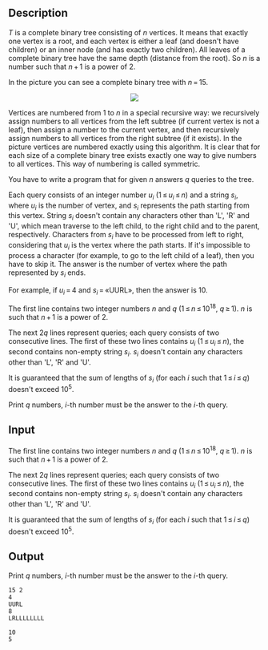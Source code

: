 ## Description

<div><p><span class="tex-span"><i>T</i></span> is a complete binary tree consisting of <span class="tex-span"><i>n</i></span> vertices. It means that exactly one vertex is a root, and each vertex is either a leaf (and doesn't have children) or an inner node (and has exactly two children). All leaves of a complete binary tree have the same depth (distance from the root). So <span class="tex-span"><i>n</i></span> is a number such that <span class="tex-span"><i>n</i> + 1</span> is a power of <span class="tex-span">2</span>.</p><p>In the picture you can see a complete binary tree with <span class="tex-span"><i>n</i> = 15</span>.</p><center> <img class="tex-graphics" src="file://cmHP13eh.png" style="max-width: 100.0%;max-height: 100.0%;"> </center><p>Vertices are numbered from <span class="tex-span">1</span> to <span class="tex-span"><i>n</i></span> in a special recursive way: we recursively assign numbers to all vertices from the left subtree (if current vertex is not a leaf), then assign a number to the current vertex, and then recursively assign numbers to all vertices from the right subtree (if it exists). In the picture vertices are numbered exactly using this algorithm. It is clear that for each size of a complete binary tree exists exactly one way to give numbers to all vertices. This way of numbering is called <span class="tex-font-style-it">symmetric</span>.</p><p>You have to write a program that for given <span class="tex-span"><i>n</i></span> answers <span class="tex-span"><i>q</i></span> queries to the tree.</p><p>Each query consists of an integer number <span class="tex-span"><i>u</i><sub class="lower-index"><i>i</i></sub></span> (<span class="tex-span">1 ≤ <i>u</i><sub class="lower-index"><i>i</i></sub> ≤ <i>n</i></span>) and a string <span class="tex-span"><i>s</i><sub class="lower-index"><i>i</i></sub></span>, where <span class="tex-span"><i>u</i><sub class="lower-index"><i>i</i></sub></span> is the number of vertex, and <span class="tex-span"><i>s</i><sub class="lower-index"><i>i</i></sub></span> represents the path starting from this vertex. String <span class="tex-span"><i>s</i><sub class="lower-index"><i>i</i></sub></span> doesn't contain any characters other than '<span class="tex-font-style-tt">L</span>', '<span class="tex-font-style-tt">R</span>' and '<span class="tex-font-style-tt">U</span>', which mean traverse to the left child, to the right child and to the parent, respectively. Characters from <span class="tex-span"><i>s</i><sub class="lower-index"><i>i</i></sub></span> have to be processed from left to right, considering that <span class="tex-span"><i>u</i><sub class="lower-index"><i>i</i></sub></span> is the vertex where the path starts. If it's impossible to process a character (for example, to go to the left child of a leaf), then you have to skip it. The answer is the number of vertex where the path represented by <span class="tex-span"><i>s</i><sub class="lower-index"><i>i</i></sub></span> ends.</p><p>For example, if <span class="tex-span"><i>u</i><sub class="lower-index"><i>i</i></sub> = 4</span> and <span class="tex-span"><i>s</i><sub class="lower-index"><i>i</i></sub> = </span>«<span class="tex-font-style-tt">UURL</span>», then the answer is <span class="tex-span">10</span>.</p></div><div class="input-specification"><p>The first line contains two integer numbers <span class="tex-span"><i>n</i></span> and <span class="tex-span"><i>q</i></span> (<span class="tex-span">1 ≤ <i>n</i> ≤ 10<sup class="upper-index">18</sup></span>, <span class="tex-span"><i>q</i> ≥ 1</span>). <span class="tex-span"><i>n</i></span> is such that <span class="tex-span"><i>n</i> + 1</span> is a power of <span class="tex-span">2</span>.</p><p>The next <span class="tex-span">2<i>q</i></span> lines represent queries; each query consists of two consecutive lines. The first of these two lines contains <span class="tex-span"><i>u</i><sub class="lower-index"><i>i</i></sub></span> (<span class="tex-span">1 ≤ <i>u</i><sub class="lower-index"><i>i</i></sub> ≤ <i>n</i></span>), the second contains non-empty string <span class="tex-span"><i>s</i><sub class="lower-index"><i>i</i></sub></span>. <span class="tex-span"><i>s</i><sub class="lower-index"><i>i</i></sub></span> doesn't contain any characters other than '<span class="tex-font-style-tt">L</span>', '<span class="tex-font-style-tt">R</span>' and '<span class="tex-font-style-tt">U</span>'.</p><p>It is guaranteed that the sum of lengths of <span class="tex-span"><i>s</i><sub class="lower-index"><i>i</i></sub></span> (for each <span class="tex-span"><i>i</i></span> such that <span class="tex-span">1 ≤ <i>i</i> ≤ <i>q</i></span>) doesn't exceed <span class="tex-span">10<sup class="upper-index">5</sup></span>.</p></div><div class="output-specification"><p>Print <span class="tex-span"><i>q</i></span> numbers, <span class="tex-span"><i>i</i></span>-th number must be the answer to the <span class="tex-span"><i>i</i></span>-th query.</p></div>

## Input

<p>The first line contains two integer numbers <span class="tex-span"><i>n</i></span> and <span class="tex-span"><i>q</i></span> (<span class="tex-span">1 ≤ <i>n</i> ≤ 10<sup class="upper-index">18</sup></span>, <span class="tex-span"><i>q</i> ≥ 1</span>). <span class="tex-span"><i>n</i></span> is such that <span class="tex-span"><i>n</i> + 1</span> is a power of <span class="tex-span">2</span>.</p><p>The next <span class="tex-span">2<i>q</i></span> lines represent queries; each query consists of two consecutive lines. The first of these two lines contains <span class="tex-span"><i>u</i><sub class="lower-index"><i>i</i></sub></span> (<span class="tex-span">1 ≤ <i>u</i><sub class="lower-index"><i>i</i></sub> ≤ <i>n</i></span>), the second contains non-empty string <span class="tex-span"><i>s</i><sub class="lower-index"><i>i</i></sub></span>. <span class="tex-span"><i>s</i><sub class="lower-index"><i>i</i></sub></span> doesn't contain any characters other than '<span class="tex-font-style-tt">L</span>', '<span class="tex-font-style-tt">R</span>' and '<span class="tex-font-style-tt">U</span>'.</p><p>It is guaranteed that the sum of lengths of <span class="tex-span"><i>s</i><sub class="lower-index"><i>i</i></sub></span> (for each <span class="tex-span"><i>i</i></span> such that <span class="tex-span">1 ≤ <i>i</i> ≤ <i>q</i></span>) doesn't exceed <span class="tex-span">10<sup class="upper-index">5</sup></span>.</p>

## Output

<p>Print <span class="tex-span"><i>q</i></span> numbers, <span class="tex-span"><i>i</i></span>-th number must be the answer to the <span class="tex-span"><i>i</i></span>-th query.</p>





```input1
15 2
4
UURL
8
LRLLLLLLLL

```




```output1
10
5

```


